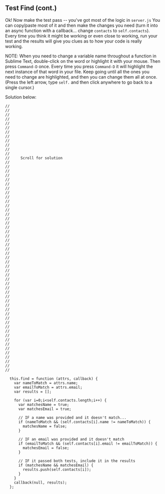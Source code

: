 ## Test Find (cont.)

Ok!  Now make the test pass -- you've got most of the logic in `server.js`  You can copy/paste most of it and then make the changes you need (turn it into an async function with a callback... change `contacts` to `self.contacts`).  Every time you think it might be working or even close to working, run your test and the results will give you clues as to how your code is really working.

NOTE: When you need to change a variable name throughout a function in Sublime Text, double-click on the word or highlight it with your mouse.  Then press `Command-D` once.  Every time you press `Command-D` it will highlight the next instance of that word in your file.  Keep going until all the ones you need to change are highlighted, and then you can change them all at once.  (Press the left arrow, type `self.` and then click anywhere to go back to a single cursor.)

Solution below:

```
//
//
//
//
//
//
//
//
//
//
//
//
//     Scroll for solution
//
//
//
//
//
//
//
//
//
//
//
//
//
//
//
//
//
//
//
//
//
//
//
//
//
//
//
//
//
//
//
//
//
//
//
//
//
//
//
//
//
//
//
//
//
//
//
//
//

  this.find = function (attrs, callback) {
    var nameToMatch = attrs.name;
    var emailToMatch = attrs.email;
    var results = [];

    for (var i=0;i<self.contacts.length;i++) {
      var matchesName = true;
      var matchesEmail = true;

      // IF a name was provided and it doesn't match...
      if (nameToMatch && (self.contacts[i].name != nameToMatch)) {
        matchesName = false;
      }

      // IF an email was provided and it doesn't match
      if (emailToMatch && (self.contacts[i].email != emailToMatch)) {
        matchesEmail = false;
      }

      // IF it passed both tests, include it in the results
      if (matchesName && matchesEmail) {
        results.push(self.contacts[i]);
      }
    }
    callback(null, results);
  };
```